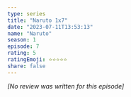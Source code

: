 ```yaml
---
type: series
title: "Naruto 1x7"
date: "2023-07-11T13:53:13"
name: "Naruto"
season: 1
episode: 7
rating: 5
ratingEmoji: ⭐️⭐️⭐️⭐️⭐️
share: false
---
```


*[No review was written for this episode]*
